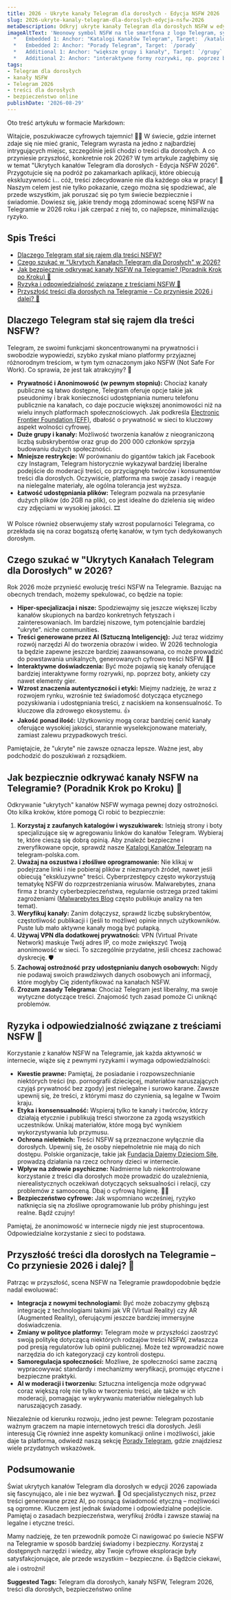 ```yaml
---
title: 2026 - Ukryte kanały Telegram dla dorosłych - Edycja NSFW 2026
slug: 2026-ukryte-kanaly-telegram-dla-doroslych-edycja-nsfw-2026
metaDescription: Odkryj ukryte kanały Telegram dla dorosłych NSFW w edycji 2026! 🤫 Poznaj trendy, sposoby bezpiecznego wyszukiwania i związane z tym ryzyka. Bądź na bieżąco!
imageAltText: 'Neonowy symbol NSFW na tle smartfona z logo Telegram, symbolizujący ukryte kanały dla dorosłych w 2026 roku.
  *   Embedded 1: Anchor: "Katalogi Kanałów Telegram", Target: `/katalogi`
  *   Embedded 2: Anchor: "Porady Telegram", Target: `/porady`
  *   Additional 1: Anchor: "większe grupy i kanały", Target: `/grupy` (w sekcji "Dlaczego Telegram stał się rajem dla treści NSFW?", przy omawianiu możliwości tworzenia dużych grup)
  *   Additional 2: Anchor: "interaktywne formy rozrywki, np. poprzez boty", Target: `/boty` (w sekcji "Czego szukać w "Ukrytych Kanałach Telegram dla Dorosłych" w 2026?", przy omawianiu interaktywnych doświadczeń)'
tags:
- Telegram dla dorosłych
- kanały NSFW
- Telegram 2026
- treści dla dorosłych
- bezpieczeństwo online
publishDate: '2026-08-29'
---
```


Oto treść artykułu w formacie Markdown:

Witajcie, poszukiwacze cyfrowych tajemnic! 🕵️‍♀️ W świecie, gdzie internet zdaje się nie mieć granic, Telegram wyrasta na jedno z najbardziej intrygujących miejsc, szczególnie jeśli chodzi o treści dla dorosłych. A co przyniesie przyszłość, konkretnie rok 2026? W tym artykule zagłębimy się w temat "Ukrytych kanałów Telegram dla dorosłych - Edycja NSFW 2026". Przygotujcie się na podróż po zakamarkach aplikacji, które obiecują ekskluzywność i... cóż, treści zdecydowanie nie dla każdego oka w pracy! 🤫 Naszym celem jest nie tylko pokazanie, czego można się spodziewać, ale przede wszystkim, jak poruszać się po tym świecie bezpiecznie i świadomie. Dowiesz się, jakie trendy mogą zdominować scenę NSFW na Telegramie w 2026 roku i jak czerpać z niej to, co najlepsze, minimalizując ryzyko.

## Spis Treści

- [Dlaczego Telegram stał się rajem dla treści NSFW?](#dlaczego-telegram-stał-się-rajem-dla-treści-nsfw)
- [Czego szukać w "Ukrytych Kanałach Telegram dla Dorosłych" w 2026?](#czego-szukać-w-ukrytych-kanałach-telegram-dla-dorosłych-w-2026)
- [Jak bezpiecznie odkrywać kanały NSFW na Telegramie? (Poradnik Krok po Kroku) 🧐](#jak-bezpiecznie-odkrywać-kanały-nsfw-na-telegramie-poradnik-krok-po-kroku-)
- [Ryzyka i odpowiedzialność związane z treściami NSFW 🔞](#ryzyka-i-odpowiedzialność-związane-z-treściami-nsfw-)
- [Przyszłość treści dla dorosłych na Telegramie – Co przyniesie 2026 i dalej? 🔮](#przyszłość-treści-dla-dorosłych-na-telegramie--co-przyniesie-2026-i-dalej-)

## Dlaczego Telegram stał się rajem dla treści NSFW?

Telegram, ze swoimi funkcjami skoncentrowanymi na prywatności i swobodzie wypowiedzi, szybko zyskał miano platformy przyjaznej różnorodnym treściom, w tym tym oznaczonym jako NSFW (Not Safe For Work). Co sprawia, że jest tak atrakcyjny? 🤔

*   **Prywatność i Anonimowość (w pewnym stopniu):** Chociaż kanały publiczne są łatwo dostępne, Telegram oferuje opcje takie jak pseudonimy i brak konieczności udostępniania numeru telefonu publicznie na kanałach, co daje poczucie większej anonimowości niż na wielu innych platformach społecznościowych. Jak podkreśla [Electronic Frontier Foundation (EFF)](https://www.eff.org/issues/privacy), dbałość o prywatność w sieci to kluczowy aspekt wolności cyfrowej.
*   **Duże grupy i kanały:** Możliwość tworzenia kanałów z nieograniczoną liczbą subskrybentów oraz grup do 200 000 członków sprzyja budowaniu dużych społeczności.
*   **Mniejsze restrykcje:** W porównaniu do gigantów takich jak Facebook czy Instagram, Telegram historycznie wykazywał bardziej liberalne podejście do moderacji treści, co przyciągnęło twórców i konsumentów treści dla dorosłych. Oczywiście, platforma ma swoje zasady i reaguje na nielegalne materiały, ale ogólna tolerancja jest wyższa.
*   **Łatwość udostępniania plików:** Telegram pozwala na przesyłanie dużych plików (do 2GB na plik), co jest idealne do dzielenia się wideo czy zdjęciami w wysokiej jakości. 🎞️

W Polsce również obserwujemy stały wzrost popularności Telegrama, co przekłada się na coraz bogatszą ofertę kanałów, w tym tych dedykowanych dorosłym.

## Czego szukać w "Ukrytych Kanałach Telegram dla Dorosłych" w 2026?

Rok 2026 może przynieść ewolucję treści NSFW na Telegramie. Bazując na obecnych trendach, możemy spekulować, co będzie na topie:

*   **Hiper-specjalizacja i nisze:** Spodziewajmy się jeszcze większej liczby kanałów skupionych na bardzo konkretnych fetyszach i zainteresowaniach. Im bardziej niszowe, tym potencjalnie bardziej "ukryte".  niche communities.
*   **Treści generowane przez AI (Sztuczną Inteligencję):** Już teraz widzimy rozwój narzędzi AI do tworzenia obrazów i wideo. W 2026 technologia ta będzie zapewne jeszcze bardziej zaawansowana, co może prowadzić do powstawania unikalnych, generowanych cyfrowo treści NSFW. 🤖✨
*   **Interaktywne doświadczenia:** Być może pojawią się kanały oferujące bardziej interaktywne formy rozrywki, np. poprzez boty, ankiety czy nawet elementy gier.
*   **Wzrost znaczenia autentyczności i etyki:** Miejmy nadzieję, że wraz z rozwojem rynku, wzrośnie też świadomość dotycząca etycznego pozyskiwania i udostępniania treści, z naciskiem na konsensualność. To kluczowe dla zdrowego ekosystemu. 👍
*   **Jakość ponad ilość:** Użytkownicy mogą coraz bardziej cenić kanały oferujące wysokiej jakości, starannie wyselekcjonowane materiały, zamiast zalewu przypadkowych treści.

Pamiętajcie, że "ukryte" nie zawsze oznacza lepsze. Ważne jest, aby podchodzić do poszukiwań z rozsądkiem.

## Jak bezpiecznie odkrywać kanały NSFW na Telegramie? (Poradnik Krok po Kroku) 🧐

Odkrywanie "ukrytych" kanałów NSFW wymaga pewnej dozy ostrożności. Oto kilka kroków, które pomogą Ci robić to bezpiecznie:

1.  **Korzystaj z zaufanych katalogów i wyszukiwarek:** Istnieją strony i boty specjalizujące się w agregowaniu linków do kanałów Telegram. Wybieraj te, które cieszą się dobrą opinią. Aby znaleźć bezpieczne i zweryfikowane opcje, sprawdź nasze [Katalogi Kanałów Telegram](/katalogi) na telegram-polska.com.
2.  **Uważaj na oszustwa i złośliwe oprogramowanie:** Nie klikaj w podejrzane linki i nie pobieraj plików z nieznanych źródeł, nawet jeśli obiecują "ekskluzywne" treści. Cyberprzestępcy często wykorzystują tematykę NSFW do rozprzestrzeniania wirusów.  Malwarebytes, znana firma z branży cyberbezpieczeństwa, regularnie ostrzega przed takimi zagrożeniami ([Malwarebytes Blog](https://www.malwarebytes.com/blog) często publikuje analizy na ten temat).
3.  **Weryfikuj kanały:** Zanim dołączysz, sprawdź liczbę subskrybentów, częstotliwość publikacji i (jeśli to możliwe) opinie innych użytkowników. Puste lub mało aktywne kanały mogą być pułapką.
4.  **Używaj VPN dla dodatkowej prywatności:** VPN (Virtual Private Network) maskuje Twój adres IP, co może zwiększyć Twoją anonimowość w sieci. To szczególnie przydatne, jeśli chcesz zachować dyskrecję. 🛡️
5.  **Zachowaj ostrożność przy udostępnianiu danych osobowych:** Nigdy nie podawaj swoich prawdziwych danych osobowych ani informacji, które mogłyby Cię zidentyfikować na kanałach NSFW.
6.  **Zrozum zasady Telegrama:** Chociaż Telegram jest liberalny, ma swoje wytyczne dotyczące treści. Znajomość tych zasad pomoże Ci uniknąć problemów.

## Ryzyka i odpowiedzialność związane z treściami NSFW 🔞

Korzystanie z kanałów NSFW na Telegramie, jak każda aktywność w internecie, wiąże się z pewnymi ryzykami i wymaga odpowiedzialności:

*   **Kwestie prawne:** Pamiętaj, że posiadanie i rozpowszechnianie niektórych treści (np. pornografii dziecięcej, materiałów naruszających czyjąś prywatność bez zgody) jest nielegalne i surowo karane. Zawsze upewnij się, że treści, z którymi masz do czynienia, są legalne w Twoim kraju.
*   **Etyka i konsensualność:** Wspieraj tylko te kanały i twórców, którzy działają etycznie i publikują treści stworzone za zgodą wszystkich uczestników. Unikaj materiałów, które mogą być wynikiem wykorzystywania lub przymusu.
*   **Ochrona nieletnich:** Treści NSFW są przeznaczone wyłącznie dla dorosłych. Upewnij się, że osoby niepełnoletnie nie mają do nich dostępu. Polskie organizacje, takie jak [Fundacja Dajemy Dzieciom Siłę](https://fdds.pl/), prowadzą działania na rzecz ochrony dzieci w internecie.
*   **Wpływ na zdrowie psychiczne:** Nadmierne lub niekontrolowane korzystanie z treści dla dorosłych może prowadzić do uzależnienia, nierealistycznych oczekiwań dotyczących seksualności i relacji, czy problemów z samooceną. Dbaj o cyfrową higienę. 🧘‍♂️
*   **Bezpieczeństwo cyfrowe:** Jak wspomniano wcześniej, ryzyko natknięcia się na złośliwe oprogramowanie lub próby phishingu jest realne. Bądź czujny!

Pamiętaj, że anonimowość w internecie nigdy nie jest stuprocentowa. Odpowiedzialne korzystanie z sieci to podstawa.

## Przyszłość treści dla dorosłych na Telegramie – Co przyniesie 2026 i dalej? 🔮

Patrząc w przyszłość, scena NSFW na Telegramie prawdopodobnie będzie nadal ewoluować:

*   **Integracja z nowymi technologiami:** Być może zobaczymy głębszą integrację z technologiami takimi jak VR (Virtual Reality) czy AR (Augmented Reality), oferującymi jeszcze bardziej immersyjne doświadczenia.
*   **Zmiany w polityce platformy:** Telegram może w przyszłości zaostrzyć swoją politykę dotyczącą niektórych rodzajów treści NSFW, zwłaszcza pod presją regulatorów lub opinii publicznej. Może też wprowadzić nowe narzędzia do ich kategoryzacji czy kontroli dostępu.
*   **Samoregulacja społeczności:** Możliwe, że społeczności same zaczną wypracowywać standardy i mechanizmy weryfikacji, promując etyczne i bezpieczne praktyki.
*   **AI w moderacji i tworzeniu:** Sztuczna inteligencja może odgrywać coraz większą rolę nie tylko w tworzeniu treści, ale także w ich moderacji, pomagając w wykrywaniu materiałów nielegalnych lub naruszających zasady.

Niezależnie od kierunku rozwoju, jedno jest pewne: Telegram pozostanie ważnym graczem na mapie internetowych treści dla dorosłych. Jeśli interesują Cię również inne aspekty komunikacji online i możliwości, jakie daje ta platforma, odwiedź naszą sekcję [Porady Telegram](/porady), gdzie znajdziesz wiele przydatnych wskazówek.

## Podsumowanie

Świat ukrytych kanałów Telegram dla dorosłych w edycji 2026 zapowiada się fascynująco, ale i nie bez wyzwań. 🤩 Od specjalistycznych nisz, przez treści generowane przez AI, po rosnącą świadomość etyczną – możliwości są ogromne. Kluczem jest jednak świadome i odpowiedzialne podejście. Pamiętaj o zasadach bezpieczeństwa, weryfikuj źródła i zawsze stawiaj na legalne i etyczne treści.

Mamy nadzieję, że ten przewodnik pomoże Ci nawigować po świecie NSFW na Telegramie w sposób bardziej świadomy i bezpieczny. Korzystaj z dostępnych narzędzi i wiedzy, aby Twoje cyfrowe eksploracje były satysfakcjonujące, ale przede wszystkim – bezpieczne. 👍 Bądźcie ciekawi, ale i ostrożni!




**Suggested Tags:**
Telegram dla dorosłych, kanały NSFW, Telegram 2026, treści dla dorosłych, bezpieczeństwo online
